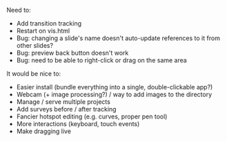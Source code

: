 Need to:
- Add transition tracking
- Restart on vis.html
- Bug: changing a slide's name doesn't auto-update references to it from other slides?
- Bug: preview back button doesn't work
- Bug: need to be able to right-click or drag on the same area

It would be nice to:
- Easier install (bundle everything into a single, double-clickable app?)
- Webcam (+ image processing?) / way to add images to the directory
- Manage / serve multiple projects
- Add surveys before / after tracking
- Fancier hotspot editing (e.g. curves, proper pen tool)
- More interactions (keyboard, touch events)
- Make dragging live